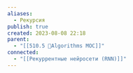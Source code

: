 ```yaml
---
aliases:
  - Рекурсия
publish: true
created: 2023-08-08 22:18
parent:
  - "[[510.5 🐜Algorithms MOC]]"
connected:
  - "[[Рекуррентные нейросети (RNN)]]"
---
```

